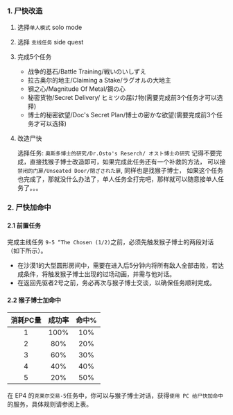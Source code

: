 
### 1. 尸快改造
1. 选择`单人模式` solo mode
2. 选择 `支线任务` side quest
3. 完成5个任务
   
    * 战争的基石/Battle Training/戦いのいしずえ
    * 拉古奥尔的地主/Claiming a Stake/ラグオルの大地主
    * 钢之心/Magnitude Of Metal/鋼の心
    * 秘密货物/Secret Delivery/ ヒミツの届け物(需要完成前3个任务才可以选择)
    * 博士的秘密欲望/Doc's Secret Plan/博士の密かな欲望(需要完成前3个任务才可以选择)

4. 改造尸快
   
   选择任务: `奥斯多博士的研究/Dr.Osto's Reserch/ オスト博士の研究`
   记得不要完成，直接找猴子博士改造即可，如果完成此任务还有一个补救的方法，
   可以接`禁闭的门扉/Unseated Door/閉ざされた扉`, 同样也是找猴子博士，
   如果这个任务也完成了，那就没什么办法了，单人任务全打完吧，那样就可以随意接单人任务了。。。
   

### 2. 尸快加命中

#### 2.1 前置任务

完成主线任务 `9-5 “The Chosen (1/2)`之前，必须先触发猴子博士的两段对话（如下所示）。

* 在沙漠1的大型圆形房间中，需要在进入后5分钟内将所有敌人全部击败，若达成条件，将触发猴子博士出现的过场动画，并需与他对话。
* 在返回先驱者2号之前，务必再次与猴子博士交谈，以确保任务顺利完成。

#### 2.2 猴子博士加命中

|消耗PC量|成功率|命中%|
|:---:|:---:|:---:|
|1|100%|10%|
|2|80%|20%|
|3|60%|30%|
|4|40%|40%|
|5|20%|50%|

在 EP4 的`克莱尔交易-5`任务中，你可以与猴子博士对话，获得`使用 PC 给尸快加命中`的服务，具体规则请参阅上表。

